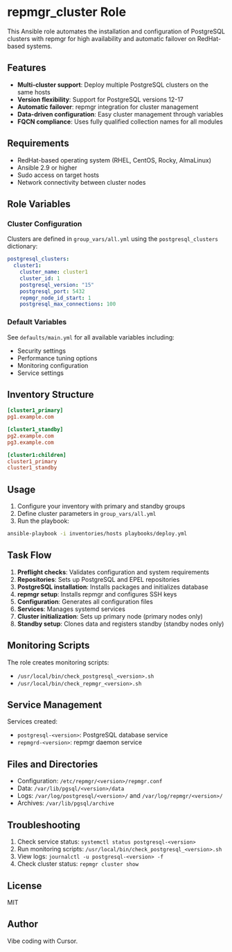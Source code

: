 # repmgr_cluster Role

This Ansible role automates the installation and configuration of PostgreSQL clusters with repmgr for high availability and automatic failover on RedHat-based systems.

## Features

- **Multi-cluster support**: Deploy multiple PostgreSQL clusters on the same hosts
- **Version flexibility**: Support for PostgreSQL versions 12-17
- **Automatic failover**: repmgr integration for cluster management
- **Data-driven configuration**: Easy cluster management through variables
- **FQCN compliance**: Uses fully qualified collection names for all modules

## Requirements

- RedHat-based operating system (RHEL, CentOS, Rocky, AlmaLinux)
- Ansible 2.9 or higher
- Sudo access on target hosts
- Network connectivity between cluster nodes

## Role Variables

### Cluster Configuration

Clusters are defined in `group_vars/all.yml` using the `postgresql_clusters` dictionary:

```yaml
postgresql_clusters:
  cluster1:
    cluster_name: cluster1
    cluster_id: 1
    postgresql_version: "15"
    postgresql_port: 5432
    repmgr_node_id_start: 1
    postgresql_max_connections: 100
```

### Default Variables

See `defaults/main.yml` for all available variables including:
- Security settings
- Performance tuning options
- Monitoring configuration
- Service settings

## Inventory Structure

```ini
[cluster1_primary]
pg1.example.com

[cluster1_standby]
pg2.example.com
pg3.example.com

[cluster1:children]
cluster1_primary
cluster1_standby
```

## Usage

1. Configure your inventory with primary and standby groups
2. Define cluster parameters in `group_vars/all.yml`
3. Run the playbook:

```bash
ansible-playbook -i inventories/hosts playbooks/deploy.yml
```

## Task Flow

1. **Preflight checks**: Validates configuration and system requirements
2. **Repositories**: Sets up PostgreSQL and EPEL repositories
3. **PostgreSQL installation**: Installs packages and initializes database
4. **repmgr setup**: Installs repmgr and configures SSH keys
5. **Configuration**: Generates all configuration files
6. **Services**: Manages systemd services
7. **Cluster initialization**: Sets up primary node (primary nodes only)
8. **Standby setup**: Clones data and registers standby (standby nodes only)

## Monitoring Scripts

The role creates monitoring scripts:
- `/usr/local/bin/check_postgresql_<version>.sh`
- `/usr/local/bin/check_repmgr_<version>.sh`

## Service Management

Services created:
- `postgresql-<version>`: PostgreSQL database service
- `repmgrd-<version>`: repmgr daemon service

## Files and Directories

- Configuration: `/etc/repmgr/<version>/repmgr.conf`
- Data: `/var/lib/pgsql/<version>/data`
- Logs: `/var/log/postgresql/<version>/` and `/var/log/repmgr/<version>/`
- Archives: `/var/lib/pgsql/archive`

## Troubleshooting

1. Check service status: `systemctl status postgresql-<version>`
2. Run monitoring scripts: `/usr/local/bin/check_postgresql_<version>.sh`
3. View logs: `journalctl -u postgresql-<version> -f`
4. Check cluster status: `repmgr cluster show`

## License

MIT

## Author

Vibe coding with Cursor.